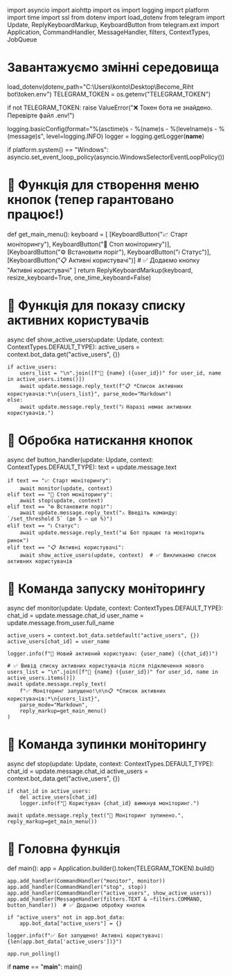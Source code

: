 import asyncio
import aiohttp
import os
import logging
import platform
import time
import ssl
from dotenv import load_dotenv
from telegram import Update, ReplyKeyboardMarkup, KeyboardButton
from telegram.ext import Application, CommandHandler, MessageHandler, filters, ContextTypes, JobQueue

# Завантажуємо змінні середовища
load_dotenv(dotenv_path="C:\\Users\\konto\\Desktop\\Become_Riht bot\\token.env")
TELEGRAM_TOKEN = os.getenv("TELEGRAM_TOKEN")

if not TELEGRAM_TOKEN:
    raise ValueError("❌ Токен бота не знайдено. Перевірте файл .env!")

logging.basicConfig(format="%(asctime)s - %(name)s - %(levelname)s - %(message)s", level=logging.INFO)
logger = logging.getLogger(__name__)

if platform.system() == "Windows":
    asyncio.set_event_loop_policy(asyncio.WindowsSelectorEventLoopPolicy())

# 📌 Функція для створення **меню кнопок** (тепер гарантовано працює!)
def get_main_menu():
    keyboard = [
        [KeyboardButton("📈 Старт моніторингу"), KeyboardButton("🛑 Стоп моніторингу")],
        [KeyboardButton("⚙️ Встановити поріг"), KeyboardButton("ℹ️ Статус")],
        [KeyboardButton("📋 Активні користувачі")]  # ✅ Додаємо кнопку "Активні користувачі"
    ]
    return ReplyKeyboardMarkup(keyboard, resize_keyboard=True, one_time_keyboard=False)

# 📌 Функція для **показу списку активних користувачів**
async def show_active_users(update: Update, context: ContextTypes.DEFAULT_TYPE):
    active_users = context.bot_data.get("active_users", {})

    if active_users:
        users_list = "\n".join([f"🔹 {name} ({user_id})" for user_id, name in active_users.items()])
        await update.message.reply_text(f"📋 *Список активних користувачів:*\n{users_list}", parse_mode="Markdown")
    else:
        await update.message.reply_text("ℹ️ Наразі немає активних користувачів.")

# 📢 **Обробка натискання кнопок**
async def button_handler(update: Update, context: ContextTypes.DEFAULT_TYPE):
    text = update.message.text

    if text == "📈 Старт моніторингу":
        await monitor(update, context)
    elif text == "🛑 Стоп моніторингу":
        await stop(update, context)
    elif text == "⚙️ Встановити поріг":
        await update.message.reply_text("⚠️ Введіть команду: `/set_threshold 5` (де 5 – це %)")
    elif text == "ℹ️ Статус":
        await update.message.reply_text("📊 Бот працює та моніторить ринок")
    elif text == "📋 Активні користувачі":
        await show_active_users(update, context)  # ✅ Викликаємо список активних користувачів

# 📌 **Команда запуску моніторингу**
async def monitor(update: Update, context: ContextTypes.DEFAULT_TYPE):
    chat_id = update.message.chat_id
    user_name = update.message.from_user.full_name  

    active_users = context.bot_data.setdefault("active_users", {})
    active_users[chat_id] = user_name  

    logger.info(f"📢 Новий активний користувач: {user_name} ({chat_id})")

    # ✅ Вивід списку активних користувачів після підключення нового
    users_list = "\n".join([f"🔹 {name} ({user_id})" for user_id, name in active_users.items()])
    await update.message.reply_text(
        f"✅ Моніторинг запущено!\n\n📋 *Список активних користувачів:*\n{users_list}",
        parse_mode="Markdown",
        reply_markup=get_main_menu()
    )

# 📌 **Команда зупинки моніторингу**
async def stop(update: Update, context: ContextTypes.DEFAULT_TYPE):
    chat_id = update.message.chat_id
    active_users = context.bot_data.get("active_users", {})

    if chat_id in active_users:
        del active_users[chat_id]  
        logger.info(f"🚫 Користувач {chat_id} вимкнув моніторинг.")

    await update.message.reply_text("🚫 Моніторинг зупинено.", reply_markup=get_main_menu())

# 🔄 **Головна функція**
def main():
    app = Application.builder().token(TELEGRAM_TOKEN).build()
    
    app.add_handler(CommandHandler("monitor", monitor))
    app.add_handler(CommandHandler("stop", stop))
    app.add_handler(CommandHandler("active_users", show_active_users))
    app.add_handler(MessageHandler(filters.TEXT & ~filters.COMMAND, button_handler))  # ✅ Додаємо обробку кнопок

    if "active_users" not in app.bot_data:
        app.bot_data["active_users"] = {}

    logger.info(f"✅ Бот запущено! Активні користувачі: {len(app.bot_data['active_users'])}")
    
    app.run_polling()

if __name__ == "__main__":
    main()
